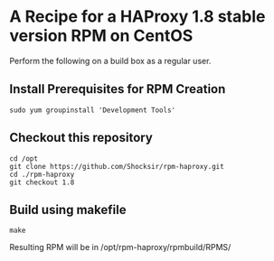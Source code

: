 # A Recipe for a HAProxy 1.8 stable version RPM on CentOS

Perform the following on a build box as a regular user.

## Install Prerequisites for RPM Creation

    sudo yum groupinstall 'Development Tools'

## Checkout this repository

    cd /opt
    git clone https://github.com/Shocksir/rpm-haproxy.git 
    cd ./rpm-haproxy
    git checkout 1.8

## Build using makefile
    make
    
Resulting RPM will be in /opt/rpm-haproxy/rpmbuild/RPMS/
